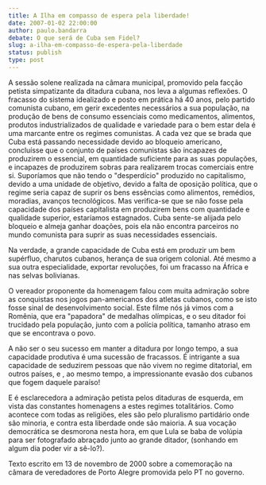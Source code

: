 ```yaml
---
title: A Ilha em compasso de espera pela liberdade!
date: 2007-01-02 22:00:00
author: paulo.bandarra
debate: O que será de Cuba sem Fidel?
slug: a-ilha-em-compasso-de-espera-pela-liberdade
status: publish 
type: post
---
```


  

A sessão solene realizada na câmara municipal, promovido pela facção petista simpatizante da ditadura cubana, nos leva a algumas reflexões. O fracasso do sistema idealizado e posto em prática há 40 anos, pelo partido comunista cubano, em gerir excedentes necessários a sua população, na produção de bens de consumo essenciais como medicamentos, alimentos, produtos industrializados de qualidade e variedade para o bem estar dela é uma marcante entre os regimes comunistas. A cada vez que se brada que Cuba está passando necessidade devido ao bloqueio americano, concluísse que o conjunto de países comunistas são incapazes de produzirem o essencial, em quantidade suficiente para as suas populações, e incapazes de produzirem sobras para realizarem trocas comerciais entre si. Suporíamos que não tendo o "desperdício" produzido no capitalismo, devido a uma unidade de objetivo, devido a falta de oposição política, que o regime seria capaz de suprir os bens essências como alimentos, remédios, moradias, avanços tecnológicos. Mas verifica-se que se não fosse pela capacidade dos países capitalista em produzirem bens com quantidade e qualidade superior, estaríamos estagnados. Cuba sente-se alijada pelo bloqueio e almeja ganhar doações, pois ela não encontra parceiros no mundo comunista para suprir as suas necessidades essenciais.  

  

Na verdade, a grande capacidade de Cuba está em produzir um bem supérfluo, charutos cubanos, herança de sua origem colonial. Até mesmo a sua outra especialidade, exportar revoluções, foi um fracasso na África e nas selvas bolivianas.  

  

O vereador proponente da homenagem falou com muita admiração sobre as conquistas nos jogos pan-americanos dos atletas cubanos, como se isto fosse sinal de desenvolvimento social. Este filme nós já vimos com a Romênia, que era "papadora" de medalhas olímpicas, e o seu ditador foi trucidado pela população, junto com a polícia política, tamanho atraso em que se encontrava o povo.  

  

A não ser o seu sucesso em manter a ditadura por longo tempo, a sua capacidade produtiva é uma sucessão de fracassos. É intrigante a sua capacidade de seduzirem pessoas que não vivem no regime ditatorial, em outros países, e , ao mesmo tempo, a impressionante evasão dos cubanos que fogem daquele paraíso!   

  

E é esclarecedora a admiração petista pelos ditaduras de esquerda, em vista das constantes homenagens a estes regimes totalitários. Como acontece com todas as religiões, eles são pelo pluralismo partidário onde são minoria, e contra esta liberdade onde são maioria. A sua vocação democrática se desmorona nesta hora, em que Lula se baba de volúpia para ser fotografado abraçado junto ao grande ditador, (sonhando em algum dia poder vir a sê-lo?).  

Texto escrito em 13 de novembro de 2000 sobre a comemoração na câmara de veredadores de Porto Alegre promovida pelo PT no governo.
